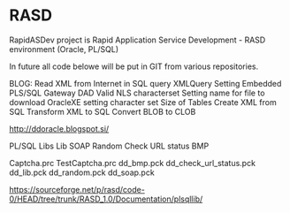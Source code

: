 # RASD
RapidASDev project is Rapid Application Service Development - RASD environment (Oracle, PL/SQL)

In future all code belowe will be put in GIT from various repositories.

BLOG:
Read XML from Internet in SQL query
XMLQuery
Setting Embedded PLS/SQL Gateway DAD
Valid NLS characterset
Setting name for file to download
OracleXE setting character set
Size of Tables
Create XML from SQL
Transform XML to SQL
Convert BLOB to CLOB

http://ddoracle.blogspot.si/

PL/SQL Libs
Lib
SOAP
Random
Check URL status
BMP

 Captcha.prc
 TestCaptcha.prc
 dd_bmp.pck
 dd_check_url_status.pck
 dd_lib.pck
 dd_random.pck
 dd_soap.pck

https://sourceforge.net/p/rasd/code-0/HEAD/tree/trunk/RASD_1.0/Documentation/plsqllib/


